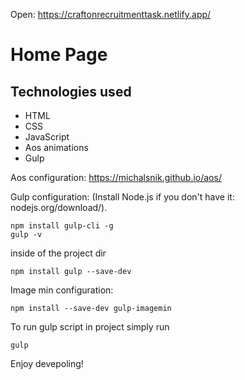 Open: https://craftonrecruitmenttask.netlify.app/

# Home Page

## Technologies used

- HTML
- CSS
- JavaScript
- Aos animations
- Gulp

Aos configuration:
https://michalsnik.github.io/aos/

Gulp configuration:
(Install Node.js if you don't have it: nodejs.org/download/).
```
npm install gulp-cli -g
gulp -v
```

inside of the project dir

```
npm install gulp --save-dev
```

Image min configuration:
```
npm install --save-dev gulp-imagemin
```
To run gulp script in project simply run
```
gulp
```
Enjoy devepoling!

